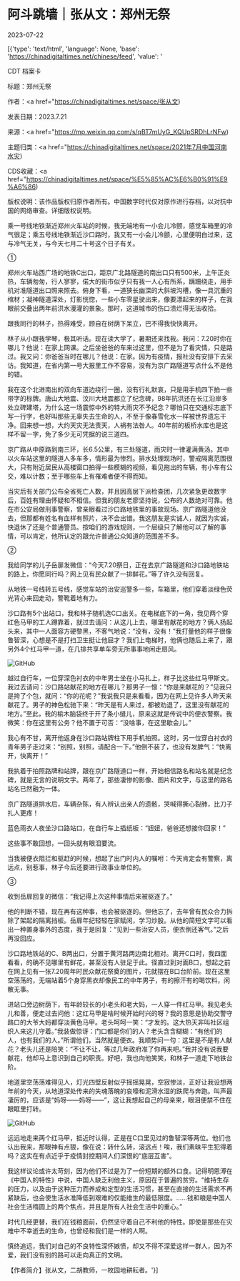 # 阿斗跳墙｜张从文：郑州无祭

2023-07-22

[{'type': 'text/html', 'language': None, 'base': 'https://chinadigitaltimes.net/chinese/feed', 'value': '

CDT 档案卡

标题：郑州无祭

作者：<a href="https://chinadigitaltimes.net/space/张从文)

发表日期：2023.7.21

来源：<a href="https://mp.weixin.qq.com/s/qBT7mUyG_KQUpSRDhLrNFw)

主题归类：<a href="https://chinadigitaltimes.net/space/2021年7月中国河南水灾)

CDS收藏：<a href="https://chinadigitaltimes.net/space/%E5%85%AC%E6%B0%91%E9%A6%86)

版权说明：该作品版权归原作者所有。中国数字时代仅对原作进行存档，以对抗中国的网络审查。详细版权说明。





乘一号线地铁渐近郑州火车站的时候，我无端地有一小会儿冷颤，感觉车箱里的冷气很足；乘五号线地铁渐近沙口路时，我又有一小会儿冷颤，心里便明白过来，这与冷气无关，与今天七月二十号这个日子有关。

①

郑州火车站西广场的地铁C出口，距京广北路隧道的南出口只有500米，上午正炎热，车辆匆匆，行人寥寥，偌大的街市似乎只有我一人心有所系，蹒跚绕走，用手机对准隧道出口照来照去。俯身下看，一道狭长幽深的大斜坡沟槽，像一具沉重的棺材；凝神隧道深处，灯影恍惚，一些小车零星驶出来，像要漂起来的样子，在我眼前交叠出两年前洪水漫灌的景象。那时，这道城市的伤口溃烂得无法收拾。

跟我同行的林子，热得难受，顾自在树荫下呆立，巴不得我快快离开。

林子从小跟我学琴，极其听话。现在读大学了，暑期还来找我。我问：7.20时你在哪儿？他说：在家上网课。之后坐爸爸的车来过这里，但不是为了看灾情，只是路过。我又问：你爸爸当时在哪儿？他说：在家。因为有疫情，报社没有安排下去采访。我知道，在省内第一号大报里工作不容易，没有为京广路隧道写点什么不是他的错。

我在这个北进南出的双向车道边绕行一圈，没有行礼默哀，只是用手机四下拍一些带字的标牌。唐山大地震、汶川大地震都立了纪念碑，98年抗洪还在长江沿岸多处立碑建塔，为什么这一场震惊中外的特大雨灾不予纪念？哪怕只在交通标志底下写一行字，也好叫那些无辜失去生命的人，不至于像春雪化水一样被世界遗忘干净。回来想一想，大约天灾无法责天，人祸有法咎人。40年前的板桥水库也是这样不留一字，免了多少无可凭据的说三道四。

京广路从中原路到南三环，长6.5公里，有三处隧道，雨灾时一律灌满黄汤。其中以火车站这里的隧道人多车多，情形最为惨烈。排水处理现场时，警戒隔离范围很大，只有附近居民从高楼窗口拍得一些模糊的视频，看见拖出的车辆，有小车有公交，难以计数；至于哪些车上有罹难者便不得而知。

当灾后有关部门公布全省死亡人数，并且因高层下派检查团，几次紧急更改数字后，百姓有理由怀疑和不相信。但我的朋友老廖坚持说，公布的人数绝对可靠。他在市公安局做刑事警察，曾亲眼看过沙口路地铁里的事故现场。京广路隧道他没去，但那都有姓名有血样有照片，决不会出错。我这朋友是实诚人，就因为实诚，快退休了还是个普通警员。按咱们的游戏规则，一个层级只了解他可以了解的事情，可以肯定，他所认定的跟允许普通公众知道的范围差不多。

②

我给同学的儿子岳扉发微信：“今天7.20祭日，正在去京广路隧道和沙口路地铁站的路上，你愿同行吗？网上见有民众献了一排鲜花。”等了许久没有回复。

从地铁一号线转五号线，感觉车站的治安巡警多一些，车箱里，他们穿着淡绿色荧光背心来回走动，警靴着地有力。

沙口路有5个出站口，我和林子随机选C口出关。在电梯底下的一角，我见两个穿红色马甲的工人蹲靠着，就过去请问：从这儿上去，哪里有献花的地方？俩人扬起头来，其中一人面容方硬黎黑，不客气地说：“没有，没有！”我打量他的样子很像鲁智深，心想是不是打扫卫生挺让他屈才？我们上电梯时，他俩也随后上来了，跟另外4个红马甲一道，在几排共享单车旁无所事事地闲走扇风。

![GitHub](https://chinadigitaltimes.net/chinese/files/2023/07/post-698492-64bc34aea4778.)

越过自行车，一位穿深色衬衣的中年男士坐在小马扎上，样子比这些红马甲斯文。我过去请问：沙口路站献花的地方在哪儿？那男子一懔：“你是来献花的？”见我只是挎了个包，就问：“你的花呢？”我说我只是来看看，因为在网上见许多人昨天来献花了。男子的神色松驰下来：“昨天是有人来过，都被劝退了，这里没有献花的地方。”至此，我的榆木脑袋终于开了条小缝儿，原来这就是传说中的便衣警察。我微笑：你在这里有公务？他不置于可否：“没啥事，在这里歇会儿。”

我心有不甘，离开他返身在沙口路站牌柱下用手机拍照。这时，另一位穿白衬衣的青年男子走过来：“别照，别照，请配合一下。”他倒不装了，也没有发脾气：“快离开，快离开！”

我执着于拍照路牌和站牌，跟在京广路隧道口一样，开始相信路名和站名就是纪念碑，就是无言的说明文字。两年了，那些凄惨的影像、图片和文字，与这里的路名站名已然融为一体。

京广路隧道排水后，车辆杂陈，有人辨认出亲人的遗骸，哭喊得撕心裂肺，比刀子扎人更疼！

蓝色雨衣人夜坐沙口路站口，在自行车上插纸板：“妞妞，爸爸还想接你回家！”

这些事不敢回想，一回头就有眼泪要流。

当我被便衣阻拦和驱赶的时候，想起了出门时内人的嘱咐：今天肯定会有警察，离远点，别惹事，林子今后还要进行政事业单位的。

③

收到岳扉回复的微信：“我记得上次这种事情后来被驱逐了。”

他的判断不错，现在再有这种事，也会被驱逐的。但他忘了，去年曾有民众合力拆除了架起的隔离挡板。岳扉年纪轻轻在家赋闲，学习炒股。从他的简短文字可以看出一种置身事外的态度，我于是回复：“见到一些治安人员，便衣倒还客气。”之后再没回应。

沙口路地铁站的C、B两出口，分置于黄河路两边南北相对。离开C口时，我四面看看，的确不见哪里有鲜花，甚至没有人驻足于此。径直过到对面B口，想起之前在网上见有一张7.20周年时民众献花祭奠的图片，花就摆在B口台阶前。现在这里空荡荡的，无端站着5个身穿黑衣却像民工的中年男子，有的擦汗有的喝饮料，闲散无事。

进站口旁边树荫下，有年龄较长的小老头和老大妈，一人穿一件红马甲。我见老头儿和善，便走过去问他：这红马甲是啥时候开始时兴的呀？我的意思是协助交警守路口的大爷大妈都穿淡黄色马甲。老头呵呵一笑：“才发的。这大热天非叫社区组织人来这儿守着。”我装做惊讶：门口都是你们的人？老头含含糊糊：“有他们的人，也有我们的人。”所谓他们，当然就是便衣。我顺势问一句：这里是不是有人献花？老头儿还是陪笑：“不让不让，等过几年政府准了你再来吧。”我并没有说我要献花，他却马上意识到自己的职责。好吧，我也向他笑笑，和林子一道走下地铁台阶。

地道里空荡荡难得见人，灯光四壁反射似乎摇摇晃晃，空寂惨淡，正好让我设想两年前的今天，从地道深处传来的失魂落魄的哀嚎和泥滑水湿的跌爬与奔跑。叫声最凄厉的，应该是“妈呀——妈呀——”，这让我想起自己的母亲来，眼泪便禁不住在眼眶里打转。

![GitHub](https://chinadigitaltimes.net/chinese/files/2023/07/post-698492-64bc34aeb00a9.)

远远地走来两个红马甲，抵近时认得，正是在C口里见过的鲁智深等两位。他们也认出我来，那眼神有点狠，像在说：转什么转，滚远点！唉，我们素昧平生犯得着吗？这实在有点近乎于疫情封控期间人们深恨的“底层互害”。

我这样议论或许太苛刻，因为他们不过是为了一份短期的额外口食。记得明恩溥在《中国人的特性》中说，中国人缺乏利他主义，原因在于普遍的贫穷。“维持生存的压力，以及由于这种压力而养成和定型的生活习惯，甚至在直接的生活需求不再紧缺后，也会使生活水准降低到艰难的仅能维生的最低限度。……钱和粮是中国人社会生活楕圆上的两个焦点，并且是所有人社会生活中的重心。”

时代几经更替，我们在钱粮面前，仍然坚守着自己不利他的特性。即使是那些在灾难中不幸逝去的生命，也曾经和我们是一样的人啊。

慎终追远，我们对自己的不良特性深怀嫉愤，却又不得不深爱这样一群人，因为不爱，我们没有别的路可以走向真正的文明。

【作者简介】张从文，二胡教师，一枚园地耕耘者。'}]